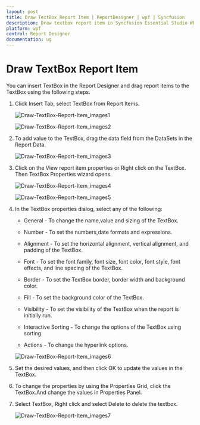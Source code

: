 ```yaml
---
layout: post
title: Draw TextBox Report Item | ReportDesigner | wpf | Syncfusion
description: Draw textbox report item in Syncfusion Essential Studio WPF ReportDesigner control, its elements, and more.
platform: wpf
control: Report Designer
documentation: ug
---
```


# Draw TextBox Report Item

You can insert TextBox in the Report Designer and drag report items to the TextBox using the following steps.

1. Click Insert Tab, select TextBox from Report Items.

   ![Draw-TextBox-Report-Item_images1](Draw-TextBox-Report-Item_images/Draw-TextBox-Report-Item_img1.png)
   
   ![Draw-TextBox-Report-Item_images2](Draw-TextBox-Report-Item_images/Draw-TextBox-Report-Item_img2.png)

2. To add value to the TextBox, drag the data field from the DataSets in the Report Data.

   ![Draw-TextBox-Report-Item_images3](Draw-TextBox-Report-Item_images/Draw-TextBox-Report-Item_img3.png)

3. Click on the View report item properties or Right click on the TextBox. Then TextBox Properties wizard opens.

   ![Draw-TextBox-Report-Item_images4](Draw-TextBox-Report-Item_images/Draw-TextBox-Report-Item_img4.png)
   
   ![Draw-TextBox-Report-Item_images5](Draw-TextBox-Report-Item_images/Draw-TextBox-Report-Item_img5.png)

4. In the TextBox properties dialog, select any of the following:

   * General - To change the name,value and sizing of the TextBox. 
   
   * Number - To set the numbers,date formats and expressions.
   
   * Alignment - To set the horizontal alignment, vertical alignment, and padding of the TextBox.
   
   * Font - To set the font family, font size, font color, font style, font effects, and line spacing of the TextBox.
   
   * Border - To set the TextBox border, border width and background color.
   
   * Fill - To set the background color of the TextBox.
   
   * Visibility - To set the visibility of the TextBox when the report is initially run.
   
   * Interactive Sorting - To change the options of the TextBox using sorting.

   * Actions - To change the hyperlink options.
   
   ![Draw-TextBox-Report-Item_images6](Draw-TextBox-Report-Item_images/Draw-TextBox-Report-Item_img6.png)
   
5. Set the desired values, and then click OK to update the values in the TextBox.

6. To change the properties by using the Properties Grid, click the TextBox.And change the values in Properties Panel.

7. Select TextBox, Right click and select Delete to delete the textbox.

   ![Draw-TextBox-Report-Item_images7](Draw-TextBox-Report-Item_images/Draw-TextBox-Report-Item_img7.png)

